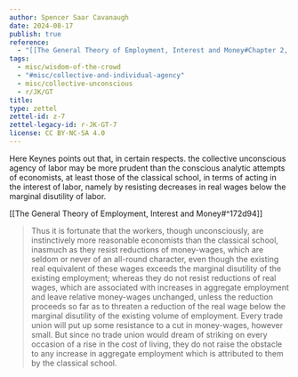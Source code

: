 ```yaml
---
author: Spencer Saar Cavanaugh
date: 2024-08-17
publish: true
reference:
  - "[[The General Theory of Employment, Interest and Money#Chapter 2, Section III]]"
tags:
  - misc/wisdom-of-the-crowd
  - "#misc/collective-and-individual-agency"
  - misc/collective-unconscious
  - r/JK/GT
title:
type: zettel
zettel-id: z-7
zettel-legacy-id: r-JK-GT-7
license: CC BY-NC-SA 4.0
---
```

Here Keynes points out that, in certain respects. the collective unconscious agency of labor may be more prudent than the conscious analytic attempts of economists, at least those of the classical school, in terms of acting in the interest of labor, namely by resisting decreases in real wages below the marginal disutility of labor.

[[The General Theory of Employment, Interest and Money#^172d94]]

> Thus it is fortunate that the workers, though unconsciously, are instinctively more reasonable economists than the classical school, inasmuch as they resist reductions of money-wages, which are seldom or never of an all-round character, even though the existing real equivalent of these wages exceeds the marginal disutility of the existing employment; whereas they do not resist reductions of real wages, which are associated with increases in aggregate employment and leave relative money-wages unchanged, unless the reduction proceeds so far as to threaten a reduction of the real wage below the marginal disutility of the existing volume of employment. Every trade union will put up some resistance to a cut in money-wages, however small. But since no trade union would dream of striking on every occasion of a rise in the cost of living, they do not raise the obstacle to any increase in aggregate employment which is attributed to them by the classical school.